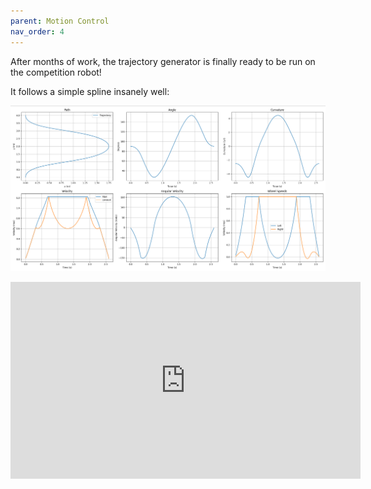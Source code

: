```yaml
---
parent: Motion Control
nav_order: 4
---
```


After months of work, the trajectory generator is finally ready to be run on the
competition robot!

It follows a simple spline insanely well:

![](images/robotarc.png)

<iframe width="560" height="315" src="https://www.youtube-nocookie.com/embed/y16ekPgFBOk" title="YouTube video player" frameborder="0" allow="accelerometer; autoplay; clipboard-write; encrypted-media; gyroscope; picture-in-picture" allowfullscreen></iframe>
